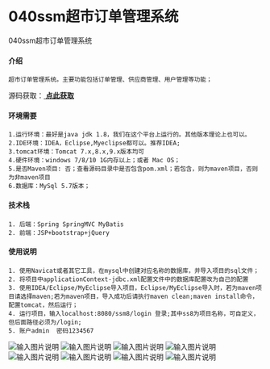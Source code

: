 # 040ssm超市订单管理系统
040ssm超市订单管理系统


#### 介绍
```
超市订单管理系统。主要功能包括订单管理、供应商管理、用户管理等功能；
```

源码获取：[ **点此获取** ](http://www.shuyue.fun/index.php?type=productinfo&id=141)

#### 环境需要
```
1.运行环境：最好是java jdk 1.8，我们在这个平台上运行的。其他版本理论上也可以。
2.IDE环境：IDEA，Eclipse,Myeclipse都可以。推荐IDEA;
3.tomcat环境：Tomcat 7.x,8.x,9.x版本均可
4.硬件环境：windows 7/8/10 1G内存以上；或者 Mac OS；
5.是否Maven项目: 否；查看源码目录中是否包含pom.xml；若包含，则为maven项目，否则为非maven项目
6.数据库：MySql 5.7版本；
```

#### 技术栈
```
1. 后端：Spring SpringMVC MyBatis
2. 前端：JSP+bootstrap+jQuery
```

#### 使用说明
```
1. 使用Navicat或者其它工具，在mysql中创建对应名称的数据库，并导入项目的sql文件；
2. 将项目中applicationContext-jdbc.xml配置文件中的数据库配置改为自己的配置
3. 使用IDEA/Eclipse/MyEclipse导入项目，Eclipse/MyEclipse导入时，若为maven项目请选择maven;若为maven项目，导入成功后请执行maven clean;maven install命令，配置tomcat，然后运行；
4. 运行项目，输入localhost:8080/ssm8/login 登录;其中ss8为项目名称，可自定义，但后面路径必须为/login;
5. 账户admin  密码1234567
```
![输入图片说明](https://images.gitee.com/uploads/images/2021/0315/131424_5eabf07e_863230.png "屏幕截图.png")
![输入图片说明](https://images.gitee.com/uploads/images/2021/0315/131452_79fb2db1_863230.png "屏幕截图.png")
![输入图片说明](https://images.gitee.com/uploads/images/2021/0315/131511_e7330ace_863230.png "屏幕截图.png")
![输入图片说明](https://images.gitee.com/uploads/images/2021/0315/131526_004f6556_863230.png "屏幕截图.png")
![输入图片说明](https://images.gitee.com/uploads/images/2021/0315/131536_35b589c1_863230.png "屏幕截图.png")
![输入图片说明](https://images.gitee.com/uploads/images/2021/0315/131547_74a9eb06_863230.png "屏幕截图.png")
![输入图片说明](https://images.gitee.com/uploads/images/2021/0315/131558_15ce4293_863230.png "屏幕截图.png")
![输入图片说明](https://images.gitee.com/uploads/images/2021/0315/131607_bf1e31ac_863230.png "屏幕截图.png")
